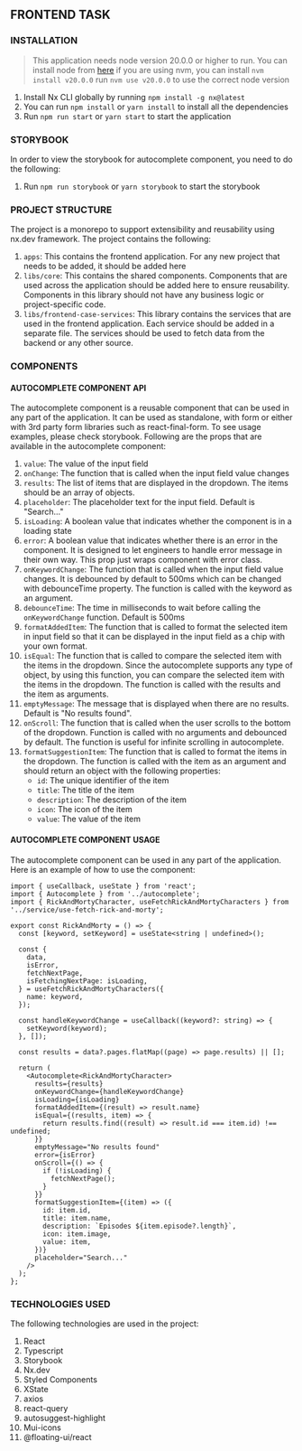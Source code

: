 ## FRONTEND TASK

### INSTALLATION

> This application needs node version 20.0.0 or higher to run. You can install node from [here](https://nodejs.org/en/)
> if you are using nvm, you can install `nvm install v20.0.0` run `nvm use v20.0.0` to use the correct node version

1. Install Nx CLI globally by running `npm install -g nx@latest`
2. You can run `npm install` or `yarn install` to install all the dependencies
3. Run `npm run start` or `yarn start` to start the application

### STORYBOOK

In order to view the storybook for autocomplete component, you need to do the following:

1. Run `npm run storybook` or `yarn storybook` to start the storybook

### PROJECT STRUCTURE

The project is a monorepo to support extensibility and reusability using nx.dev framework. The project contains the following:

1. `apps`: This contains the frontend application. For any new project that needs to be added, it should be added here
2. `libs/core`: This contains the shared components. Components that are used across the application should be added here to ensure reusability. Components in this library should not have any business logic or project-specific code.
3. `libs/frontend-case-services`: This library contains the services that are used in the frontend application. Each service should be added in a separate file. The services should be used to fetch data from the backend or any other source.

### COMPONENTS

#### AUTOCOMPLETE COMPONENT API

The autocomplete component is a reusable component that can be used in any part of the application. It can be used as standalone, with form or either with 3rd party form libraries such as react-final-form. To see usage examples, please check storybook. Following are the props that are available in the autocomplete component:

1. `value`: The value of the input field
2. `onChange`: The function that is called when the input field value changes
3. `results`: The list of items that are displayed in the dropdown. The items should be an array of objects.
4. `placeholder`: The placeholder text for the input field. Default is "Search..."
5. `isLoading`: A boolean value that indicates whether the component is in a loading state
6. `error`: A boolean value that indicates whether there is an error in the component. It is designed to let engineers to handle error message in their own way. This prop just wraps component with error class.
7. `onKeywordChange`: The function that is called when the input field value changes. It is debounced by default to 500ms which can be changed with debounceTime property. The function is called with the keyword as an argument.
8. `debounceTime`: The time in milliseconds to wait before calling the `onKeywordChange` function. Default is 500ms
9. `formatAddedItem`: The function that is called to format the selected item in input field so that it can be displayed in the input field as a chip with your own format.
10. `isEqual`: The function that is called to compare the selected item with the items in the dropdown. Since the autocomplete supports any type of object, by using this function,
    you can compare the selected item with the items in the dropdown. The function is called with the results and the item as arguments.
11. `emptyMessage`: The message that is displayed when there are no results. Default is "No results found".
12. `onScroll`: The function that is called when the user scrolls to the bottom of the dropdown. Function is called with no arguments and debounced by default. The function is useful for infinite scrolling in autocomplete.
13. `formatSuggestionItem`: The function that is called to format the items in the dropdown. The function is called with the item as an argument and should return an object with the following properties:
    - `id`: The unique identifier of the item
    - `title`: The title of the item
    - `description`: The description of the item
    - `icon`: The icon of the item
    - `value`: The value of the item

#### AUTOCOMPLETE COMPONENT USAGE

The autocomplete component can be used in any part of the application. Here is an example of how to use the component:

```tsx
import { useCallback, useState } from 'react';
import { Autocomplete } from '../autocomplete';
import { RickAndMortyCharacter, useFetchRickAndMortyCharacters } from '../service/use-fetch-rick-and-morty';

export const RickAndMorty = () => {
  const [keyword, setKeyword] = useState<string | undefined>();

  const {
    data,
    isError,
    fetchNextPage,
    isFetchingNextPage: isLoading,
  } = useFetchRickAndMortyCharacters({
    name: keyword,
  });

  const handleKeywordChange = useCallback((keyword?: string) => {
    setKeyword(keyword);
  }, []);

  const results = data?.pages.flatMap((page) => page.results) || [];

  return (
    <Autocomplete<RickAndMortyCharacter>
      results={results}
      onKeywordChange={handleKeywordChange}
      isLoading={isLoading}
      formatAddedItem={(result) => result.name}
      isEqual={(results, item) => {
        return results.find((result) => result.id === item.id) !== undefined;
      }}
      emptyMessage="No results found"
      error={isError}
      onScroll={() => {
        if (!isLoading) {
          fetchNextPage();
        }
      }}
      formatSuggestionItem={(item) => ({
        id: item.id,
        title: item.name,
        description: `Episodes ${item.episode?.length}`,
        icon: item.image,
        value: item,
      })}
      placeholder="Search..."
    />
  );
};
```

### TECHNOLOGIES USED

The following technologies are used in the project:

1. React
2. Typescript
3. Storybook
4. Nx.dev
5. Styled Components
6. XState
7. axios
8. react-query
9. autosuggest-highlight
10. Mui-icons
11. @floating-ui/react
